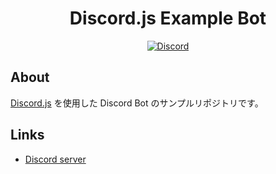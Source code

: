 <div align="center">
    <h1>Discord.js Example Bot</h1>
	<p>
		<a href="https://discord.gg/mkCxuSfXjq"><img src="https://img.shields.io/discord/1167695845278355468?color=5865F2&logo=discord&logoColor=white" alt="Discord" /></a>
	</p>
</div>

## About

[Discord.js](https://discord.js.org/) を使用した Discord Bot のサンプルリポジトリです。

## Links

- [Discord server][discord]

[discord]: https://discord.gg/mkCxuSfXjq
